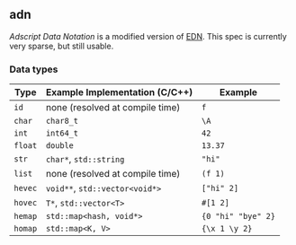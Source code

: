 ## adn
_Adscript Data Notation_ is a modified version of
[EDN](https://github.com/edn-format/edn). This spec is currently very sparse,
but still usable.

### Data types
| Type    | Example Implementation (C/C++)  | Example            |
|---------|---------------------------------|--------------------|
| `id`    | none (resolved at compile time) | `f`                |
| `char`  | `char8_t`                       | `\A`               |
| `int`   | `int64_t`                       | `42`               |
| `float` | `double`                        | `13.37`            |
| `str`   | `char*`, `std::string`          | `"hi"`             |
| `list`  | none (resolved at compile time) | `(f 1)`            |
| `hevec` | `void**`, `std::vector<void*>`  | `["hi" 2]`         |
| `hovec` | `T*`, `std::vector<T>`          | `#[1 2]`           |
| `hemap` | `std::map<hash, void*>`         | `{0 "hi" "bye" 2}` |
| `homap` | `std::map<K, V>`                | `{\x 1 \y 2}`      |

<!--TODO: go into detail about those-->
